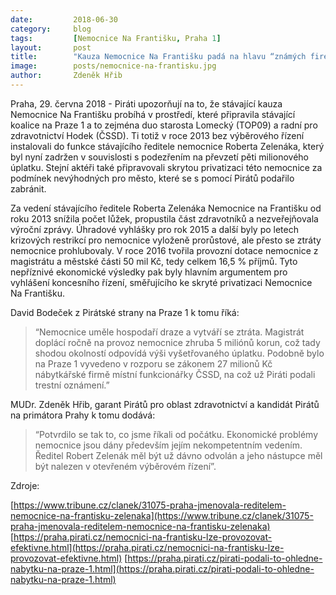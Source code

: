 ```yaml
---
date:         2018-06-30
category:     blog
tags:         [Nemocnice Na Františku, Praha 1]
layout:       post
title:        "Kauza Nemocnice Na Františku padá na hlavu “známých firem” z vedení Prahy 1" 
image:        posts/nemocnice-na-frantisku.jpg
author:       Zdeněk Hřib
---
```



Praha, 29. června 2018 - Piráti upozorňují na to, že stávající kauza Nemocnice Na Františku probíhá v prostředí, které připravila stávající koalice na Praze 1 a to zejména duo starosta Lomecký (TOP09) a radní pro zdravotnictví Hodek (ČSSD). Ti totiž v roce 2013 bez výběrového řízení instalovali do funkce stávajícího ředitele nemocnice Roberta Zelenáka, který byl nyní zadržen v souvislosti s podezřením na převzetí pěti milionového úplatku. Stejní aktéři také připravovali skrytou privatizaci této nemocnice za podmínek nevýhodných pro město, které se s pomocí Pirátů podařilo zabránit.


Za vedení stávajícího ředitele Roberta Zelenáka Nemocnice na Františku od roku 2013 snížila počet lůžek, propustila část zdravotníků a nezveřejňovala výroční zprávy. Úhradové vyhlášky pro rok 2015 a další byly po letech krizových restrikcí pro nemocnice vyloženě prorůstové, ale přesto se ztráty nemocnice prohlubovaly. V roce 2016 tvořila provozní dotace nemocnice z magistrátu a městské části 50 mil Kč, tedy celkem 16,5 % příjmů. Tyto nepříznivé ekonomické výsledky pak byly hlavním argumentem pro vyhlášení koncesního řízení, směřujícího ke skryté privatizaci Nemocnice Na Františku.


David Bodeček z Pirátské strany na Praze 1 k tomu říká: 
> “Nemocnice uměle hospodaří draze a vytváří se ztráta. Magistrát doplácí ročně na provoz nemocnice zhruba 5 miliónů korun, což tady shodou okolností odpovídá výši vyšetřovaného úplatku. Podobně bylo na Praze 1 vyvedeno v rozporu se zákonem 27 milionů Kč nábytkářské firmě místní funkcionářky ČSSD, na což už Piráti podali trestní oznámení.”


MUDr. Zdeněk Hřib, garant Pirátů pro oblast zdravotnictví a kandidát Pirátů na primátora Prahy k tomu dodává: 
> “Potvrdilo se tak to, co jsme říkali od počátku. Ekonomické problémy nemocnice jsou dány především jejím nekompetentním vedením. Ředitel Robert Zelenák měl být už dávno odvolán a jeho nástupce měl být nalezen v otevřeném výběrovém řízení”.

Zdroje:

[https://www.tribune.cz/clanek/31075-praha-jmenovala-reditelem-nemocnice-na-frantisku-zelenaka](https://www.tribune.cz/clanek/31075-praha-jmenovala-reditelem-nemocnice-na-frantisku-zelenaka)
[https://praha.pirati.cz/nemocnici-na-frantisku-lze-provozovat-efektivne.html](https://praha.pirati.cz/nemocnici-na-frantisku-lze-provozovat-efektivne.html)
[https://praha.pirati.cz/pirati-podali-to-ohledne-nabytku-na-praze-1.html](https://praha.pirati.cz/pirati-podali-to-ohledne-nabytku-na-praze-1.html)
